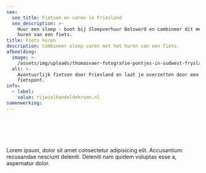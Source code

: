 ```yaml
---
seo:
  seo_title: Fietsen en varen in Friesland
  seo_description: >-
    Huur een sloep - boot bij Sloepverhuur Bolsward en combineer dit met het
    huren van een fiets.
title: Fiets huren
description: Combineer sloep varen met het huren van een fiets.
afbeelding:
  image: >-
    /assets/img/uploads/thomasvaer-fotografie-pontjes-in-sudwest-fryslan-droech-oer-de-feart-gaastmeer-nijhuzum-route-wiepkje-20211006-0004-2899270304.jpeg
  alt: >-
    Avontuurlijk fietsen door Friesland en laat je overzetten door een
    fietspont.
info:
  - label:
    value: rijwielhandeldekroon.nl
samenwerking:
---
```


# &nbsp;

Lorem ipsum, dolor sit amet consectetur adipisicing elit. Accusantium recusandae nesciunt deleniti. Deleniti nam quidem voluptas esse a, aspernatur dolor.

